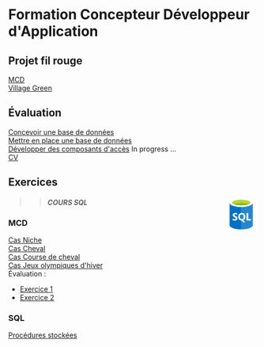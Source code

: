 # Formation Concepteur Développeur d'Application

## Projet fil rouge
[MCD](filRouge/ "fil rouge")  
[Village Green](https://github.com/MiKL5/afpaCdaGreenVillage "Village Green")

#### 


## Évaluation

[Concevoir une base de données]()  
[Mettre en place une base de données]()  
[Développer des composants d'accès]() In progress ...  
[CV](developperDesComposantsDinterface/frontEnd/evaluation/cv "Curriculum vitæ")
## Exercices

>> #### ***COURS SQL*** <img align="right" src="src/img/SQL.png" alt="homepage" title="Struured Query Language" widht="auto" height="64px">

### MCD

[Cas Niche]()  
[Cas Cheval]()  
[Cas Course de cheval]()  
[Cas Jeux olympiques d'hiver]()  
Évaluation :
* [Exercice 1](MCD/evaluationConcevoirUneBaseDeDonnees/exercice1 "Exercice 1 - Domaine de Gestion des emprunts")
* [Exercice 2](MCD/evaluationConcevoirUneBaseDeDonnees/exercice2 "Exercice 2")



### SQL

[Procédures stockées](developperDesComposantsDinterface/developperDesComposantsAcces/proceduresStockees.md)